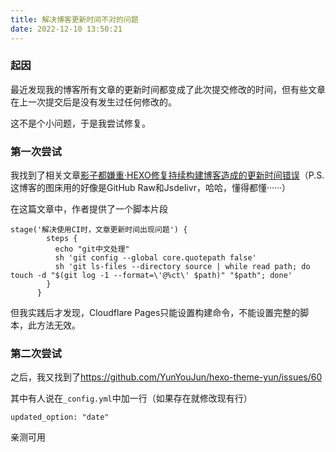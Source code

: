 ```yaml
---
title: 解决博客更新时间不对的问题
date: 2022-12-10 13:50:21
---
```


### 起因

最近发现我的博客所有文章的更新时间都变成了此次提交修改的时间，但有些文章在上一次提交后是没有发生过任何修改的。

这不是个小问题，于是我尝试修复。

### 第一次尝试

我找到了相关文章[影子都嫌重·HEXO修复持续构建博客造成的更新时间错误](https://www.sady.vip/posts/37a7a5d5/)（P.S.这博客的图床用的好像是GitHub Raw和Jsdelivr，哈哈，懂得都懂······）

在这篇文章中，作者提供了一个脚本片段

```
stage('解决使用CI时，文章更新时间出现问题') {
        steps {
          echo "git中文处理"
          sh 'git config --global core.quotepath false'
          sh 'git ls-files --directory source | while read path; do touch -d "$(git log -1 --format=\'@%ct\' $path)" "$path"; done'
        }
      }  
```

 但我实践后才发现，Cloudflare Pages只能设置构建命令，不能设置完整的脚本，此方法无效。

### 第二次尝试  

之后，我又找到了<https://github.com/YunYouJun/hexo-theme-yun/issues/60>

其中有人说在`_config.yml`中加一行（如果存在就修改现有行）

```
updated_option: "date"
```

亲测可用


